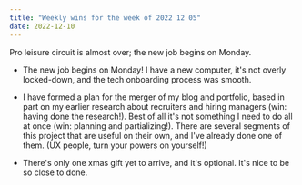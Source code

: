 ```yaml
---
title: "Weekly wins for the week of 2022 12 05"
date: 2022-12-10
---
```


Pro leisure circuit is almost over; the new job begins on Monday.

- The new job begins on Monday! I have a new computer, it's not overly locked-down, and the tech onboarding process was smooth.

- I have formed a plan for the merger of my blog and portfolio, based in part on my earlier research about recruiters and hiring managers (win: having done the research!). Best of all it's not something I need to do all at once (win: planning and partializing!). There are several segments of this project that are useful on their own, and I've already done one of them. (UX people, turn your powers on yourself!)

- There's only one xmas gift yet to arrive, and it's optional. It's nice to be so close to done.
